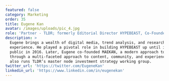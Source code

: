 ```yaml
---
featured: false
category: Marketing
order: 35
title: Eugene Kan
avatar: /images/uploads/pic_4.jpg
role: 'Partner - TLDR; formerly Editorial Director HYPEBEAST, Co-Founder MAEKAN'
description: >
  Eugene brings a wealth of digital media, trend analysis, and research
  experience. He played a pivotal role in building HYPEBEAST up until it went
  public in 2016. Later, Eugene co-founded MAEKAN, a modern approach to media
  through a multi-faceted approach to content, community, and experience. Eugene
  also runs TLDR’s master node investment strategy working group.
twitter_url: 'https://twitter.com/EugeneKan'
linkedin_url: 'https://www.linkedin.com/in/eugenekan'
---
```


